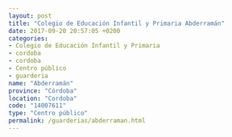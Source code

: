 ```yaml
---
layout: post
title: "Colegio de Educación Infantil y Primaria Abderramán"
date: 2017-09-20 20:57:05 +0200
categories:
- Colegio de Educación Infantil y Primaria
- cordoba
- cordoba
- Centro público
- guarderia
name: "Abderramán"
province: "Córdoba"
location: "Cordoba"
code: "14007611"
type: "Centro público"
permalink: /guarderias/abderraman.html
---
```

